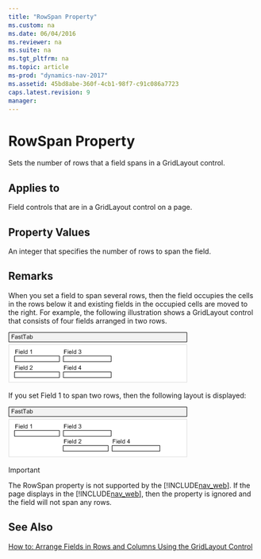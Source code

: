 ```yaml
---
title: "RowSpan Property"
ms.custom: na
ms.date: 06/04/2016
ms.reviewer: na
ms.suite: na
ms.tgt_pltfrm: na
ms.topic: article
ms-prod: "dynamics-nav-2017"
ms.assetid: 45bd8abe-360f-4cb1-98f7-c91c086a7723
caps.latest.revision: 9
manager: 
---
```

# RowSpan Property
Sets the number of rows that a field spans in a GridLayout control.  
  
## Applies to  
 Field controls that are in a GridLayout control on a page.  
  
## Property Values  
 An integer that specifies the number of rows to span the field.  
  
## Remarks  
 When you set a field to span several rows, then the field occupies the cells in the rows below it and existing fields in the occupied cells are moved to the right. For example, the following illustration shows a GridLayout control that consists of four fields arranged in two rows.  
  
 ![GridLayout of 4 fields in 2 rows and 2 columns](media/NAVGridLayout2rX2c.png "NAVGridLayout2rX2c")  
  
 If you set Field 1 to span two rows, then the following layout is displayed:  
  
 ![GridLayout showing row span](media/NAVGridLayoutRowSpan.png "NAVGridLayoutRowSpan")  
  
> [!IMPORTANT]  
>  The RowSpan property is not supported by the [!INCLUDE[nav_web](includes/nav_web_md.md)]. If the page displays in the [!INCLUDE[nav_web](includes/nav_web_md.md)], then the property is ignored and the field will not span any rows.  
  
## See Also  
 [How to: Arrange Fields in Rows and Columns Using the GridLayout Control](How-to--Arrange-Fields-in-Rows-and-Columns-Using-the-GridLayout-Control.md)
